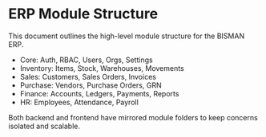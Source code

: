 # ERP Module Structure

This document outlines the high-level module structure for the BISMAN ERP.

- Core: Auth, RBAC, Users, Orgs, Settings
- Inventory: Items, Stock, Warehouses, Movements
- Sales: Customers, Sales Orders, Invoices
- Purchase: Vendors, Purchase Orders, GRN
- Finance: Accounts, Ledgers, Payments, Reports
- HR: Employees, Attendance, Payroll

Both backend and frontend have mirrored module folders to keep concerns isolated and scalable.
